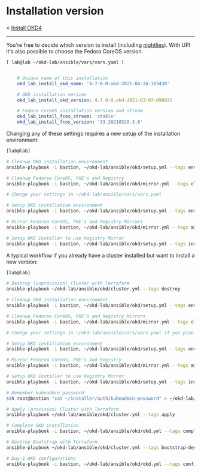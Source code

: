 # Installation version

< [Install OKD4](03_install_okd.md)

* * *

You're free to decide which version to install (including [nightlies](https://origin-release.svc.ci.openshift.org/)). With UPI it's also possible to choose the Fedora CoreOS version.

`[ lab@lab ~/okd-lab/ansible/vars/vars.yaml ]`

```yaml

    # Unique name of this installation
    okd_lab_install_okd_name: '4-7-0-0-okd-2021-04-24-103438'

    # OKD installation version
    okd_lab_install_okd_version: 4.7.0-0.okd-2021-03-07-090821

    # Fedora CoreOS installation version and stream
    okd_lab_install_fcos_stream: 'stable' 
    okd_lab_install_fcos_version: '33.20210328.3.0'

```

Changing any of these settings requires a new setup of the installation environment:

```bash
[lab@lab]

# Cleanup OKD installation environment
ansible-playbook -i bastion, ~/okd-lab/ansible/okd/setup.yml --tags env-cleanup

# Cleanup Fedorea CoreOS, PXE's and Registry
ansible-playbook -i bastion, ~/okd-lab/ansible/okd/mirror.yml --tags cleanup

# Change your settings in ~/okd-lab/ansible/vars/vars.yaml

# Setup OKD installation environment
ansible-playbook -i bastion, ~/okd-lab/ansible/okd/setup.yml --tags env-setup

# Mirror Fedorea CoreOS, PXE's and Registry Mirrors
ansible-playbook -i bastion, ~/okd-lab/ansible/okd/mirror.yml --tags mirror

# Setup OKD Installer to use Registry Mirror
ansible-playbook -i bastion, ~/okd-lab/ansible/okd/setup.yml --tags installer-setup

```


A typical workflow if you already have a cluster installed but want to install a new version:

```bash
[lab@lab]

# Destroy (unprovision) Cluster with Terraform
ansible-playbook ~/okd-lab/ansible/okd/cluster.yml --tags destroy

# Cleanup OKD installation environment
ansible-playbook -i bastion, ~/okd-lab/ansible/okd/setup.yml --tags env-cleanup

# Cleanup Fedorea CoreOS, PXE's and Registry Mirrors
ansible-playbook -i bastion, ~/okd-lab/ansible/okd/mirror.yml --tags cleanup

# Change your settings in ~/okd-lab/ansible/vars/vars.yaml if you plan to install different versions

# Setup OKD installation environment
ansible-playbook -i bastion, ~/okd-lab/ansible/okd/setup.yml --tags env-setup

# Mirror Fedorea CoreOS, PXE's and Registry
ansible-playbook -i bastion, ~/okd-lab/ansible/okd/mirror.yml --tags mirror

# Setup OKD Installer to use Registry Mirror
ansible-playbook -i bastion, ~/okd-lab/ansible/okd/setup.yml --tags installer-setup

# Remember kubeadmin password
ssh root@bastion "cat ~/installer/auth/kubeadmin-password" > ~/okd-lab/.secrets/kubeadmin

# Apply (provision) Cluster with Terraform
ansible-playbook ~/okd-lab/ansible/okd/cluster.yml --tags apply

# Complete OKD installation
ansible-playbook -i bastion, ~/okd-lab/ansible/okd/okd.yml --tags complete

# Destroy Bootstrap with Terraform
ansible-playbook ~/okd-lab/ansible/okd/cluster.yml --tags bootstrap-destroy

# Day-1 OKD configurations
ansible-playbook -i bastion, ~/okd-lab/ansible/okd/okd.yml --tags config

```